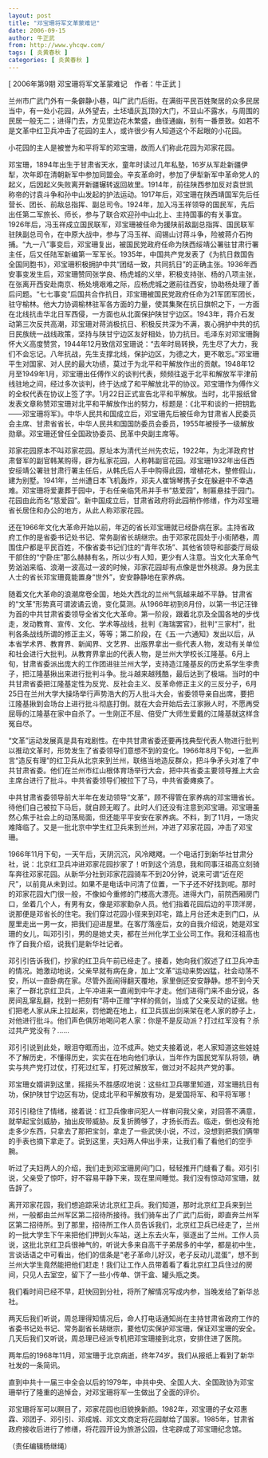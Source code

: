 ```yaml
---
layout: post
title: "邓宝珊将军文革蒙难记"
date: 2006-09-15
author: 牛正武
from: http://www.yhcqw.com/
tags: [ 炎黄春秋 ]
categories: [ 炎黄春秋 ]
---
```



[ 2006年第9期 邓宝珊将军文革蒙难记　作者：牛正武 ]


兰州市广武门外有一条僻静小巷，叫广武门后街。在满街平民百姓聚居的众多民居当中，有一处小花园，从外望去，土坯墙灰瓦顶的大门，不显山不露水，与周围的民居一般无二；进得门去，方见里边花木繁盛，曲径通幽，别有一番景致。如若不是文革中红卫兵冲击了花园的主人，或许很少有人知道这个不起眼的小花园。

小花园的主人是被誉为和平将军的邓宝珊，故而人们称此花园为邓家花园。


邓宝珊，1894年出生于甘肃省天水，童年时读过几年私塾，16岁从军赴新疆伊犁，次年即在清朝新军中参加同盟会。辛亥革命时，参加了伊犁新军中革命党人的起义，后因起义失败离开新疆辗转返回故里。1914年，前往陕西参加反对袁世凯称帝的讨袁斗争和孙中山发起的护法运动。1917年后，邓宝珊在陕西靖国军先后任营长、团长、前敌总指挥、副总司令。1924年，加入冯玉祥领导的国民军，先后出任第二军旅长、师长，参与了联合欢迎孙中山北上、主持国事的有关事宜。1926年后，冯玉祥成立国民联军，邓宝珊被任命为援陕前敌副总指挥、国民联军驻陕副总司令，在中原大战中，参与了冯玉祥、阎锡山讨蒋斗争，险被蒋介石拘捕。“九一八”事变后，邓宝珊复出，被国民党政府任命为陕西绥靖公署驻甘肃行署主任，后又任陆军新编第一军军长。1935年，中国共产党发表了《为抗日救国告全国同胞书》，邓宝珊积极拥护中共“团结一致，共同抗日”的正确主张。1936年西安事变发生后，邓宝珊赞同张学良、杨虎城的义举，积极支持张、杨的八项主张，在张离开西安赴南京、杨处境艰难之际，应杨虎城之邀前往西安，协助杨处理了善后问题。“七七事变”后国共合作抗日，邓宝珊被国民党政府任命为21军团军团长，驻守榆林。他大力协调榆林驻军各方面的力量，使其集聚在抗日旗帜之下，一方面在北线抗击华北日军西侵，一方面也从北面保护陕甘宁边区。1943年，蒋介石发动第三次反共高潮，邓宝珊对蒋消极抗日、积极反共深为不满，衷心拥护中共的抗日民族统一战线政策，坚持与陕甘宁边区友好相处，协力抗日。毛泽东对邓宝珊胸怀大义高度赞赏，1944年12月致信邓宝珊说：“去年时局转换，先生尽了大力，我们不会忘记。八年抗战，先生支撑北线，保护边区，为德之大，更不敢忘。”邓宝珊平生对国家、对人民的最大功绩，莫过于为北平和平解放作出的贡献。1948年12月至1949年1月，邓宝珊出任傅作义的谈判代表，频频往返于北平和解放军平津前线驻地之间，经过多次谈判，终于达成了和平解放北平的协议。邓宝珊作为傅作义的全权代表在协议上签了字。1月22日正式宣告北平和平解放。当时，北平报纸曾发表文章称赞邓宝珊对北平和平解放作出的努力，标题是：《北平和谈的一把钥匙——邓宝珊将军》。中华人民共和国成立后，邓宝珊先后被任命为甘肃省人民委员会主席、甘肃省省长，中华人民共和国国防委员会委员，1955年被授予一级解放勋章。邓宝珊还曾任全国政协委员、民革中央副主席等。


邓家花园原本不叫邓家花园。原址本为清代兰州先农坛，1922年，为北洋政府甘肃督军的副官韩某购得，辟为私家花园，人称韩副官花园。邓宝珊1932年出任西安绥靖公署驻甘肃行署主任后，从韩氏后人手中购得此园，增植花木，整修假山，建为别墅。1941年，兰州遭日本飞机轰炸，邓夫人崔锦琴携子女在躲避中不幸遇难。邓宝珊将爱妻葬于园中，于右任亲临凭吊并手书“慈爱园”，制匾悬挂于园门。花园由此而名“慈爱园”。新中国成立后，甘肃省政府将此园稍作修缮，作为邓宝珊省长居住和办公的地方，从此人称邓家花园。


还在1966年文化大革命开始以前，年迈的省长邓宝珊就已经卧病在家。主持省政府工作的是省委书记处书记、常务副省长胡继宗。由于邓家花园处于小街陋巷，周围住户都是平民百姓，不像省委书记们住的“青年农场”、其他省领导和部委厅局级干部住的“宁卧庄”那么赫赫有名，所以少有人知，更少有人注意。当文化大革命气势汹汹来临、浪潮一波高过一波的时候，邓家花园却有点像是世外桃源。身为民主人士的省长邓宝珊竟能置身“世外”，安安静静地在家养病。


随着文化大革命的浪潮席卷全国，地处大西北的兰州气氛越来越不平静。甘肃省的“文革”形势真可谓波谲云诡，变化莫测。从1966年初到8月份，以第一书记汪锋为首的中共甘肃省委领导全省文化大革命。第一阶段，跟着北京及全国各地的步伐走，发动教育、宣传、文化、学术等战线，批判《海瑞罢官》，批判“三家村”，批判各条战线所谓的修正主义，等等；第二阶段，在《五·一六通知》发出以后，从本省学术界、教育界、新闻界、文艺界、出版界拿出一些代表人物，发动有关单位和社会进行大批判。从教育界拿出的代表人物，是兰州大学校长江隆基。6月上旬，甘肃省委派出庞大的工作团进驻兰州大学，支持造江隆基反的历史系学生李贵子，把江隆基揪出来进行批判斗争。批斗越来越残酷，最后达到了极端。当时的中共甘肃省委把江隆基定性为反党、反社会主义、反革命修正主义的三反分子，6月25日在兰州大学大操场举行声势浩大的万人批斗大会，省委领导亲自出席，要把江隆基揪到会场台上进行批斗彻底打倒。就在大会开始后去江家揪人时，不愿再受屈辱的江隆基在家中自杀了。一生刚正不屈、倍受广大师生爱戴的江隆基就这样含冤自尽。


“文革”运动发展真是具有戏剧性。在中共甘肃省委还要再找典型代表人物进行批判以推动文革时，形势发生了省委领导们意想不到的变化。1966年8月下旬，一批声言“造反有理”的红卫兵从北京来到兰州，联络当地造反群众，把斗争矛头对准了中共甘肃省委。他们在兰州市红山根体育场举行大会，把中共省委主要领导推上大会主席台进行了批斗。中共省委领导们被拉下了马，中共省委瘫痪了。


中共甘肃省委领导前大半年在发动领导“文革”，顾不得管在家养病的邓宝珊省长。待他们自己被拉下马后，就自顾无暇了。此时人们还没有注意到邓宝珊。邓宝珊虽然心焦于社会上的动荡局面，但还能平平安安在家养病。不料，到了11月，一场灾难降临了。又是一批北京中学生红卫兵来到兰州，冲进了邓家花园，冲击了邓宝珊。


1966年11月下旬，一天午后，天阴沉沉，风冷飕飕。一个电话打到新华社甘肃分社，说：北京红卫兵冲进邓家花园抄家了！听到这个消息，我和同事汪祖高立刻骑车奔往邓家花园。从新华分社到邓家花园骑车不到20分钟，说来可谓“近在咫尺”，以前竟从未到过。如果不是电话中问清了位置，一下子还不好找到呢。那时的邓家花园大门很一般，不像如今重修的门楼高大漂亮。进得大门，前院西厢房门口，坐着几个人，有男有女，像是邓家勤杂人员。他们指着花园后边的平顶洋房，说那便是邓省长的住宅。我们穿过花园小径来到邓宅，踏上月台还未走到门口，从屋里走出一男一女，把我们迎进屋里。在客厅落座后，女的自我介绍说，她是邓宝珊的女儿，叫邓引引，男的是她丈夫，都在兰州化学工业公司工作。我和汪祖高也作了自我介绍，说我们是新华社记者。


邓引引告诉我们，抄家的红卫兵午前已经走了。接着，她向我们叙述了红卫兵冲击的情况。她激动地说，父亲早就有病在身，加上“文革”运动来势凶猛，社会动荡不安，所以一直卧病在家。尽管外面闹得翻天覆地，家里倒还安安静静。想不到今天来了一群北京红卫兵，上午冲进来一直闹到中午才走。他们进得门来不由分说，各房间乱窜乱翻，找到一把刻有“蒋中正赠”字样的佩剑，当成了父亲反动的证据。他们把老人家从床上拉起来，罚他跪在地上，红卫兵拔出剑来架在老人家的脖子上，对他进行批斗。他们声色俱厉地喝问老人家：你是不是反动派？打过红军没有？杀过共产党没有？……


邓引引说到此处，眼泪夺眶而出，泣不成声。她丈夫接着说，老人家知道这些娃娃不了解历史，不懂得历史，实实在在地向他们承认，当年作为国民党军队将领，确实与共产党打过仗，打死过红军，打死过解放军，做过对不起共产党的事。

邓宝珊女婿讲到这里，摇摇头不胜感叹地说：这些红卫兵哪里知道，邓宝珊抗日有功，保护陕甘宁边区有功，促成北平和平解放有功，是爱国将军、和平将军哪！


邓引引稳住了情绪，接着说：红卫兵像审问犯人一样审问我父亲，对回答不满意，就举起宝剑威胁，抽出皮带威胁。反复折腾够了，才扬长而去。临走，倒也没有抢走多少东西，只拿去了那把宝剑，拿走了一些武侠小说，不过，没想到把我们俩带的手表也摘下拿走了。说到这里，夫妇两人伸出手来，让我们看了看他们的空手腕。

听过了夫妇两人的介绍，我们走到邓宝珊房间门口，轻轻推开门缝看了看。邓引引说，父亲受了惊吓，好不容易平静下来，现在里间睡觉。我们没有惊动邓宝珊，就告辞了。


离开邓家花园，我们想追踪采访北京红卫兵。我们知道，那时北京红卫兵来到兰州，一般都由兰州军区第二招待所接待。我们骑车出了广武门后街，即直奔兰州军区第二招待所。到了那里，招待所工作人员告诉我们，北京红卫兵已经走了，兰州的一批大学生下午来把他们押到火车站，送上东去火车，驱逐出了兰州。工作人员说，这批北京红卫兵很神气的，听说大多来自高干子弟居多的中学，都是初中生，言谈话语之中可看出，他们的信条是“老子革命儿好汉，老子反动儿混蛋”，想不到兰州大学生竟然能把他们赶走！我们让工作人员带着看了看北京红卫兵住过的房间，只见人去室空，留下了一些小传单、饼干盒、罐头瓶之类。

我们看时间已经不早，赶快回到分社，将所了解情况写成内参，当晚发给了新华总社。


两天后我们听说，周总理得知情况后，命人打电话通知尚在主持甘肃省政府工作的省委书记处书记、常务副省长胡继宗，要他切实保护邓宝珊，保证邓宝珊的安全。几天后我们又听说，周总理已经派专机把邓宝珊接到北京，安排住进了医院。

两年后的1968年11月，邓宝珊于北京病逝，终年74岁。我们从报纸上看到了新华社发的一条简讯。

直到中共十一届三中全会以后的1979年，中共中央、全国人大、全国政协为邓宝珊举行了隆重的追悼会，对邓宝珊将军一生做出了全面的评价。


邓宝珊将军可以瞑目了，邓家花园也旧貌换新颜。1982年，邓宝珊的子女邓惠霖、邓团子、邓引引、邓成城、邓文文商定将花园献给了国家。1985年，甘肃省政府接收后进行了修缮，将花园开设为旅游公园，住宅辟成了邓宝珊纪念馆。

（责任编辑杨继绳）


